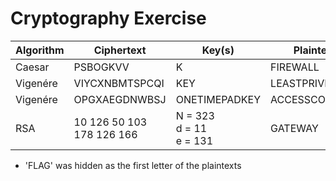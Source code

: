 # Cryptography Exercise

|Algorithm|Ciphertext|Key(s)|Plaintext|
|---------|----------|------|---------|
|Caesar|PSBOGKVV|K|FIREWALL|
|Vigenére|VIYCXNBMTSPCQI|KEY|LEASTPRIVILEGE|
|Vigenére|OPGXAEGDNWBSJ|ONETIMEPADKEY|ACCESSCONTROL|
|RSA|10 126 50 103 178 126 166|N = 323<br/>d = 11<br/>e = 131 <br/>|GATEWAY|

- 'FLAG' was hidden as the first letter of the plaintexts